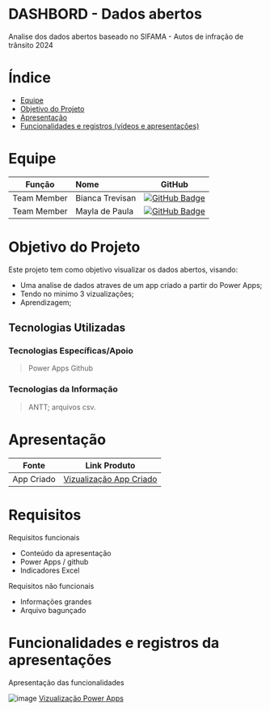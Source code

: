# DASHBORD - Dados abertos

Analise dos dados abertos baseado no SIFAMA - Autos de infração de trânsito 2024 

# Índice

* [Equipe](#equipe)
* [Objetivo do Projeto](#objetivo-do-projeto)
* [Apresentação](#Apresentação)
* [Funcionalidades e registros (vídeos e apresentações) ](#uncionalidades-e-registros-(vídeos-e-apresentações)-)



# Equipe
|    Função     | Nome                                  |                                                                                                                                                      GitHub                                                                                                                                                      |
| :-----------: | :------------------------------------ | :-------------------------------------------------------------------------------------------------------------------------------------------------------------------------------------------------------------------------------------------------------------------------------------------------------------------------: |
| Team Member  | Bianca Trevisan            | [![GitHub Badge](https://img.shields.io/badge/GitHub-111217?style=flat-square&logo=github&logoColor=white)](https://github.com/BiaTrevisan)              |    
| Team Member  | Mayla de Paula             | [![GitHub Badge](https://img.shields.io/badge/GitHub-111217?style=flat-square&logo=github&logoColor=white)](https://github.com/mayladpaula)          |

# Objetivo do Projeto
Este projeto tem como objetivo visualizar os dados abertos, visando:
* Uma analise de dados atraves de um app criado a partir do Power Apps;
* Tendo no minimo 3 vizualizações;
* Aprendizagem;

## Tecnologias Utilizadas

 ### Tecnologias Específicas/Apoio
 > Power Apps
 > Github
  
 ### Tecnologias da Informação
 > ANTT; arquivos csv.

# Apresentação

|Fonte|Link Produto|
|------|--------|
| App Criado|[Vizualização App Criado](https://app.powerbi.com/groups/me/reports/b6d71034-1832-4d92-b332-96bea850b532?ctid=cf72e2bd-7a2b-4783-bdeb-39d57b07f76f&pbi_source=linkShare)| 


# Requisitos

Requisitos funcionais 
- Conteúdo da apresentação
- Power Apps / github
- Indicadores Excel

  
Requisitos não funcionais
- Informações grandes
- Arquivo bagunçado


# Funcionalidades e registros da apresentações

Apresentação das funcionalidades
 
![image](https://github.com/BiaTrevisan/Power-Bi_Modelo/assets/163362315/a24ded30-11ec-4793-9b68-ab9e74cb4f18)
[Vizualização Power Apps](https://app.powerbi.com/groups/me/reports/b6d71034-1832-4d92-b332-96bea850b532?ctid=cf72e2bd-7a2b-4783-bdeb-39d57b07f76f&pbi_source=linkShare)


